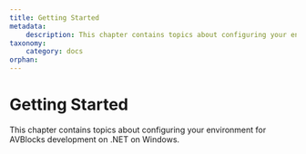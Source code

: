 ```yaml
---
title: Getting Started
metadata:
    description: This chapter contains topics about configuring your environment for AVBlocks development on .NET on Windows.
taxonomy:
    category: docs
orphan:    
---
```


# Getting Started

This chapter contains topics about configuring your environment for AVBlocks development on .NET on Windows.
